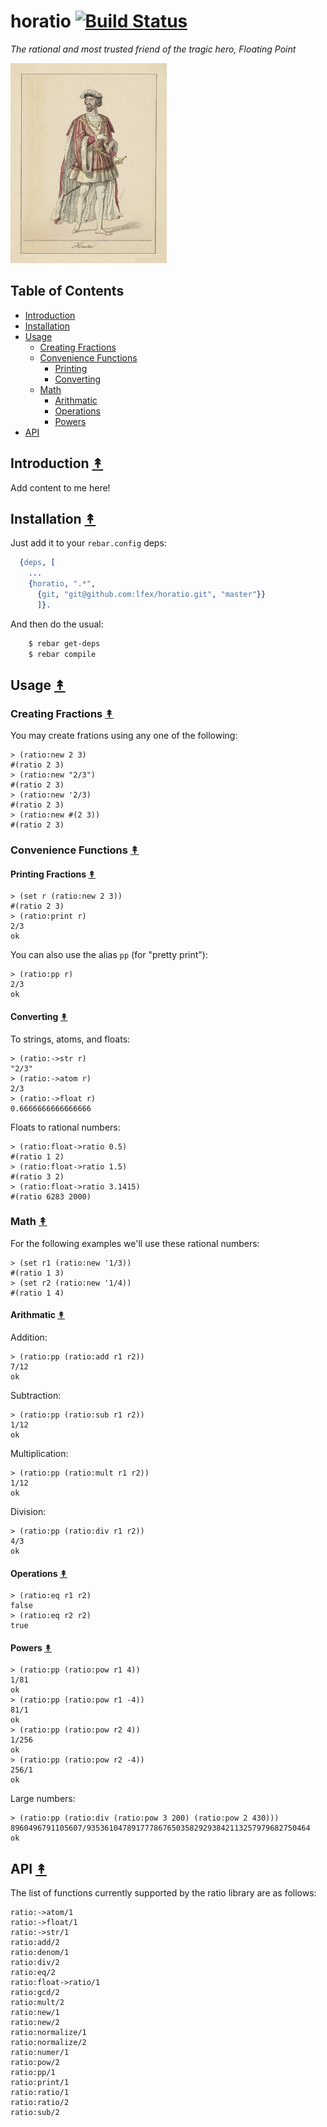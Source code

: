 # horatio [![Build Status][travis-badge]][travis]

*The rational and most trusted friend of the tragic hero, Floating Point*

[![Horatio logo][logo]][logo]

## Table of Contents

* [Introduction](#introduction-)
* [Installation](#installation-)
* [Usage](#usage-)
  * [Creating Fractions](#creating-fractions-)
  * [Convenience Functions](#convenience-functions-)
    * [Printing](#printing-fractions-)
    * [Converting](#converting-)
  * [Math](#math-)
    * [Arithmatic](#arithmatic-)
    * [Operations](#operations-)
    * [Powers](#powers-)
* [API](#api-)

## Introduction [&#x219F;](#table-of-contents)

Add content to me here!

## Installation [&#x219F;](#table-of-contents)

Just add it to your ``rebar.config`` deps:

```erlang
  {deps, [
    ...
    {horatio, ".*",
      {git, "git@github.com:lfex/horatio.git", "master"}}
      ]}.
```

And then do the usual:

```bash
    $ rebar get-deps
    $ rebar compile
```

## Usage [&#x219F;](#table-of-contents)

### Creating Fractions [&#x219F;](#table-of-contents)

You may create frations using any one of the following:

```lfe
> (ratio:new 2 3)
#(ratio 2 3)
> (ratio:new "2/3")
#(ratio 2 3)
> (ratio:new '2/3)
#(ratio 2 3)
> (ratio:new #(2 3))
#(ratio 2 3)
```

### Convenience Functions [&#x219F;](#table-of-contents)

#### Printing Fractions [&#x219F;](#table-of-contents)

```lfe
> (set r (ratio:new 2 3))
#(ratio 2 3)
> (ratio:print r)
2/3
ok
```

You can also use the alias ``pp`` (for "pretty print"):

```lfe
> (ratio:pp r)
2/3
ok
```

#### Converting [&#x219F;](#table-of-contents)

To strings, atoms, and floats:

```lfe
> (ratio:->str r)
"2/3"
> (ratio:->atom r)
2/3
> (ratio:->float r)
0.6666666666666666
```

Floats to rational numbers:

```lfe
> (ratio:float->ratio 0.5)
#(ratio 1 2)
> (ratio:float->ratio 1.5)
#(ratio 3 2)
> (ratio:float->ratio 3.1415)
#(ratio 6283 2000)
```

### Math [&#x219F;](#table-of-contents)

For the following examples we'll use these rational numbers:

```lfe
> (set r1 (ratio:new '1/3))
#(ratio 1 3)
> (set r2 (ratio:new '1/4))
#(ratio 1 4)
```

#### Arithmatic [&#x219F;](#table-of-contents)

Addition:

```lfe
> (ratio:pp (ratio:add r1 r2))
7/12
ok
```

Subtraction:

```lfe
> (ratio:pp (ratio:sub r1 r2))
1/12
ok
```

Multiplication:

```lfe
> (ratio:pp (ratio:mult r1 r2))
1/12
ok
```

Division:

```lfe
> (ratio:pp (ratio:div r1 r2))
4/3
ok
```

#### Operations [&#x219F;](#table-of-contents)

```lfe
> (ratio:eq r1 r2)
false
> (ratio:eq r2 r2)
true
```
#### Powers [&#x219F;](#table-of-contents)

```lfe
> (ratio:pp (ratio:pow r1 4))
1/81
ok
> (ratio:pp (ratio:pow r1 -4))
81/1
ok
> (ratio:pp (ratio:pow r2 4))
1/256
ok
> (ratio:pp (ratio:pow r2 -4))
256/1
ok
```

Large numbers:

```lfe
> (ratio:pp (ratio:div (ratio:pow 3 200) (ratio:pow 2 430)))
8960496791105607/93536104789177786765035829293842113257979682750464
ok
```

## API [&#x219F;](#table-of-contents)

The list of functions currently supported by the ratio library are as
follows:

```lfe
ratio:->atom/1
ratio:->float/1
ratio:->str/1
ratio:add/2
ratio:denom/1
ratio:div/2
ratio:eq/2
ratio:float->ratio/1
ratio:gcd/2
ratio:mult/2
ratio:new/1
ratio:new/2
ratio:normalize/1
ratio:normalize/2
ratio:numer/1
ratio:pow/2
ratio:pp/1
ratio:print/1
ratio:ratio/1
ratio:ratio/2
ratio:sub/2
```
<!-- Named page links below: /-->

[travis]: https://travis-ci.org/lfex/horatio
[travis-badge]: https://travis-ci.org/lfex/horatio.png?branch=master
[logo]: priv/images/horatio.jpg
